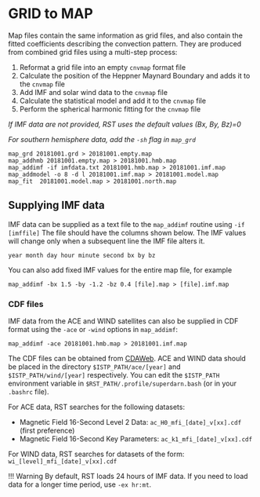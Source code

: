 <!--
(C) Copyright 2019 University Centre in Svalbard (UNIS)
author: Emma Bland, UNIS
Modifications:
    2020-03-14 Emma Bland updated instructions on how to add IMF data
-->
# GRID to MAP
Map files contain the same information as grid files, and also contain the fitted coefficients describing the convection pattern. They are produced from combined grid files using a multi-step process:

1. Reformat a grid file into an empty `cnvmap` format file
2. Calculate the position of the Heppner Maynard Boundary and adds it to the `cnvmap` file
3. Add IMF and solar wind data to the `cnvmap` file
4. Calculate the statistical model and add it to the `cnvmap` file
5. Perform the spherical harmonic fitting for the `cnvmap` file

*If IMF data are not provided, RST uses the default values (Bx, By, Bz)=0*

*For southern hemisphere data, add the `-sh` flag in `map_grd`*

```
map_grd 20181001.grd > 20181001.empty.map
map_addhmb 20181001.empty.map > 20181001.hmb.map
map_addimf -if imfdata.txt 20181001.hmb.map > 20181001.imf.map
map_addmodel -o 8 -d l 20181001.imf.map > 20181001.model.map
map_fit  20181001.model.map > 20181001.north.map
```

## Supplying IMF data

IMF data can be supplied as a text file to the `map_addimf` routine using `-if [imffile]` 
The file should have the columns shown below. The IMF values will change only when a subsequent line the IMF file alters it.

```
year month day hour minute second bx by bz
```

You can also add fixed IMF values for the entire map file, for example
```
map_addimf -bx 1.5 -by -1.2 -bz 0.4 [file].map > [file].imf.map
```

### CDF files
IMF data from the ACE and WIND satellites can also be supplied in CDF format using the `-ace` or `-wind` options in `map_addimf`:

```
map_addimf -ace 20181001.hmb.map > 20181001.imf.map
```
The CDF files can be obtained from [CDAWeb](https://cdaweb.gsfc.nasa.gov/). ACE and WIND data should be placed in the directory `$ISTP_PATH/ace/[year]` and `$ISTP_PATH/wind/[year]` respectively. You can edit the `$ISTP_PATH` environment variable in `$RST_PATH/.profile/superdarn.bash` (or in your `.bashrc` file).

For ACE data, RST searches for the following datasets:

- Magnetic Field 16-Second Level 2 Data: `ac_H0_mfi_[date]_v[xx].cdf` (first preference)
- Magnetic Field 16-Second Key Parameters: `ac_k1_mfi_[date]_v[xx].cdf`

For WIND data, RST searches for datasets of the form: `wi_[level]_mfi_[date]_v[xx].cdf`




!!! Warning
    By default, RST loads 24 hours of IMF data. If you need to load data for a longer time period, use `-ex hr:mt`.


